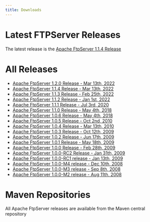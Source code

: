 ```yaml
---
title: Downloads
---
```


# Latest FTPServer Releases

The latest release is the [Apache FtpServer 1.1.4 Release](ftpserver-project/download_1_1.html)

# All Releases

* [Apache FtpServer 1.2.0 Release - Mar 13th, 2022](ftpserver-project/download_1_2.html)
* [Apache FtpServer 1.1.4 Release - Mar 13th, 2022](ftpserver-project/download_1_1.html)
* [Apache FtpServer 1.1.3 Release - Feb 25th, 2022](https://archive.apache.org/dist/mina/ftpserver/1.1.3.html)
* [Apache FtpServer 1.1.2 Release - Jan 1st, 2022](https://archive.apache.org/dist/mina/ftpserver/1.1.2.html)
* [Apache FtpServer 1.1.1 Release - Jul 3rd, 2020](https://archive.apache.org/dist/mina/ftpserver/1.1.1.html)
* [Apache FtpServer 1.1.0 Release - May 4th, 2018](https://archive.apache.org/dist/mina/ftpserver/1.1.0.html)
* [Apache FtpServer 1.0.6 Release - May 4th, 2018](https://archive.apache.org/dist/mina/ftpserver/1.0.6.html)
* [Apache FtpServer 1.0.5 Release - Oct 2nd, 2010](https://archive.apache.org/dist/mina/ftpserver/1.0.5.html)
* [Apache FtpServer 1.0.4 Release - Mar 13th, 2010](https://archive.apache.org/dist/mina/ftpserver/1.0.4.html)
* [Apache FtpServer 1.0.3 Release - Oct 12th, 2009](https://archive.apache.org/dist/mina/ftpserver/1.0.3.html)
* [Apache FtpServer 1.0.2 Release - Jun 17th, 2009](https://archive.apache.org/dist/mina/ftpserver/1.0.2.html)
* [Apache FtpServer 1.0.1 Release - May 18th, 2009](https://archive.apache.org/dist/mina/ftpserver/1.0.1.html)
* [Apache FtpServer 1.0.0 Release - Feb 28th, 2009](https://archive.apache.org/dist/mina/ftpserver/1.0.0.html)
* [Apache FtpServer 1.0.0-RC2 Release - Jan 31th, 2009](https://archive.apache.org/dist/mina/ftpserver/1.0.0-RC2.html)
* [Apache FtpServer 1.0.0-RC1 release - Jan 13th, 2009](https://archive.apache.org/dist/mina/ftpserver/1.0.0-RC1.html)
* [Apache FtpServer 1.0.0-M4 release - Dec 10th, 2008](https://archive.apache.org/dist/mina/ftpserver/1.0.0-M4.html)
* [Apache FtpServer 1.0.0-M3 release - Sep 8th, 2008](https://archive.apache.org/dist/mina/ftpserver/1.0.0-M3.html)
* [Apache FtpServer 1.0.0-M2 release - Aug 11th, 2008](https://archive.apache.org/dist/mina/ftpserver/1.0.0-M2.html) 

# Maven Repositories
All Apache FtpServer releases are available from the Maven central repository
